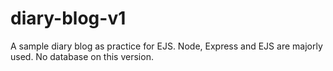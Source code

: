# diary-blog-v1
A sample diary blog as practice for EJS. Node, Express and EJS are majorly used. No database on this version.
